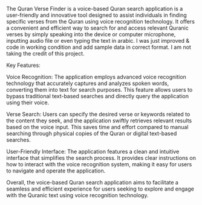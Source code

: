 The Quran Verse Finder is a voice-based Quran search application is a user-friendly and innovative tool designed to assist individuals in finding specific verses from the Quran using voice recognition technology. It offers a convenient and efficient way to search for and access relevant Quranic verses by simply speaking into the device or computer microphone, inputting audio file or even typing the text in arabic. I was just improved & code in working condition and add sample data in correct format. I am not taking the credit of this project.

Key Features:

Voice Recognition: The application employs advanced voice recognition technology that accurately captures and analyzes spoken words, converting them into text for search purposes. This feature allows users to bypass traditional text-based searches and directly query the application using their voice.

Verse Search: Users can specify the desired verse or keywords related to the content they seek, and the application swiftly retrieves relevant results based on the voice input. This saves time and effort compared to manual searching through physical copies of the Quran or digital text-based searches.

User-Friendly Interface: The application features a clean and intuitive interface that simplifies the search process. It provides clear instructions on how to interact with the voice recognition system, making it easy for users to navigate and operate the application.

Overall, the voice-based Quran search application aims to facilitate a seamless and efficient experience for users seeking to explore and engage with the Quranic text using voice recognition technology.
